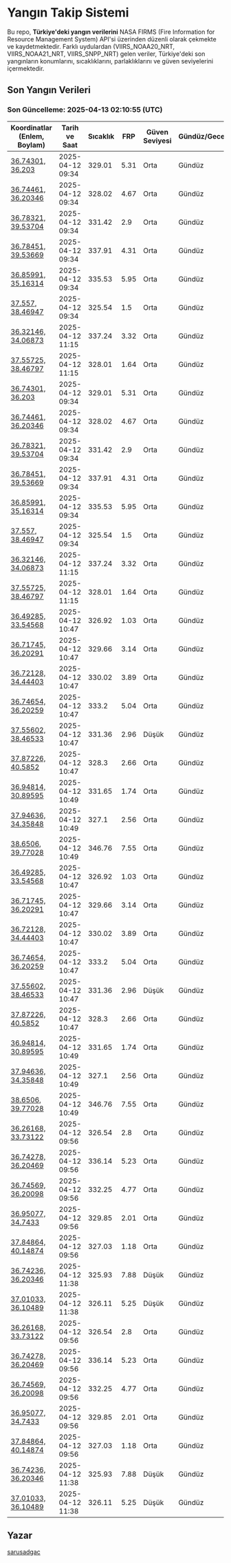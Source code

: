 # Yangın Takip Sistemi

Bu repo, **Türkiye'deki yangın verilerini** NASA FIRMS (Fire Information for Resource Management System) API'si üzerinden düzenli olarak çekmekte ve kaydetmektedir. Farklı uydulardan (VIIRS_NOAA20_NRT, VIIRS_NOAA21_NRT, VIIRS_SNPP_NRT) gelen veriler, Türkiye'deki son yangınların konumlarını, sıcaklıklarını, parlaklıklarını ve güven seviyelerini içermektedir.

## Son Yangın Verileri
### Son Güncelleme: 2025-04-13 02:10:55 (UTC)

| Koordinatlar (Enlem, Boylam) | Tarih ve Saat | Sıcaklık | FRP | Güven Seviyesi | Gündüz/Gece |
|-----------------------------|----------------|----------|-----|----------------|-------------|
| [36.74301, 36.203](https://www.google.com/maps?q=36.74301,36.203) | 2025-04-12 09:34 | 329.01 | 5.31 | Orta | Gündüz |
| [36.74461, 36.20346](https://www.google.com/maps?q=36.74461,36.20346) | 2025-04-12 09:34 | 328.02 | 4.67 | Orta | Gündüz |
| [36.78321, 39.53704](https://www.google.com/maps?q=36.78321,39.53704) | 2025-04-12 09:34 | 331.42 | 2.9 | Orta | Gündüz |
| [36.78451, 39.53669](https://www.google.com/maps?q=36.78451,39.53669) | 2025-04-12 09:34 | 337.91 | 4.31 | Orta | Gündüz |
| [36.85991, 35.16314](https://www.google.com/maps?q=36.85991,35.16314) | 2025-04-12 09:34 | 335.53 | 5.95 | Orta | Gündüz |
| [37.557, 38.46947](https://www.google.com/maps?q=37.557,38.46947) | 2025-04-12 09:34 | 325.54 | 1.5 | Orta | Gündüz |
| [36.32146, 34.06873](https://www.google.com/maps?q=36.32146,34.06873) | 2025-04-12 11:15 | 337.24 | 3.32 | Orta | Gündüz |
| [37.55725, 38.46797](https://www.google.com/maps?q=37.55725,38.46797) | 2025-04-12 11:15 | 328.01 | 1.64 | Orta | Gündüz |
| [36.74301, 36.203](https://www.google.com/maps?q=36.74301,36.203) | 2025-04-12 09:34 | 329.01 | 5.31 | Orta | Gündüz |
| [36.74461, 36.20346](https://www.google.com/maps?q=36.74461,36.20346) | 2025-04-12 09:34 | 328.02 | 4.67 | Orta | Gündüz |
| [36.78321, 39.53704](https://www.google.com/maps?q=36.78321,39.53704) | 2025-04-12 09:34 | 331.42 | 2.9 | Orta | Gündüz |
| [36.78451, 39.53669](https://www.google.com/maps?q=36.78451,39.53669) | 2025-04-12 09:34 | 337.91 | 4.31 | Orta | Gündüz |
| [36.85991, 35.16314](https://www.google.com/maps?q=36.85991,35.16314) | 2025-04-12 09:34 | 335.53 | 5.95 | Orta | Gündüz |
| [37.557, 38.46947](https://www.google.com/maps?q=37.557,38.46947) | 2025-04-12 09:34 | 325.54 | 1.5 | Orta | Gündüz |
| [36.32146, 34.06873](https://www.google.com/maps?q=36.32146,34.06873) | 2025-04-12 11:15 | 337.24 | 3.32 | Orta | Gündüz |
| [37.55725, 38.46797](https://www.google.com/maps?q=37.55725,38.46797) | 2025-04-12 11:15 | 328.01 | 1.64 | Orta | Gündüz |
| [36.49285, 33.54568](https://www.google.com/maps?q=36.49285,33.54568) | 2025-04-12 10:47 | 326.92 | 1.03 | Orta | Gündüz |
| [36.71745, 36.20291](https://www.google.com/maps?q=36.71745,36.20291) | 2025-04-12 10:47 | 329.66 | 3.14 | Orta | Gündüz |
| [36.72128, 34.44403](https://www.google.com/maps?q=36.72128,34.44403) | 2025-04-12 10:47 | 330.02 | 3.89 | Orta | Gündüz |
| [36.74654, 36.20259](https://www.google.com/maps?q=36.74654,36.20259) | 2025-04-12 10:47 | 333.2 | 5.04 | Orta | Gündüz |
| [37.55602, 38.46533](https://www.google.com/maps?q=37.55602,38.46533) | 2025-04-12 10:47 | 331.36 | 2.96 | Düşük | Gündüz |
| [37.87226, 40.5852](https://www.google.com/maps?q=37.87226,40.5852) | 2025-04-12 10:47 | 328.3 | 2.66 | Orta | Gündüz |
| [36.94814, 30.89595](https://www.google.com/maps?q=36.94814,30.89595) | 2025-04-12 10:49 | 331.65 | 1.74 | Orta | Gündüz |
| [37.94636, 34.35848](https://www.google.com/maps?q=37.94636,34.35848) | 2025-04-12 10:49 | 327.1 | 2.56 | Orta | Gündüz |
| [38.6506, 39.77028](https://www.google.com/maps?q=38.6506,39.77028) | 2025-04-12 10:49 | 346.76 | 7.55 | Orta | Gündüz |
| [36.49285, 33.54568](https://www.google.com/maps?q=36.49285,33.54568) | 2025-04-12 10:47 | 326.92 | 1.03 | Orta | Gündüz |
| [36.71745, 36.20291](https://www.google.com/maps?q=36.71745,36.20291) | 2025-04-12 10:47 | 329.66 | 3.14 | Orta | Gündüz |
| [36.72128, 34.44403](https://www.google.com/maps?q=36.72128,34.44403) | 2025-04-12 10:47 | 330.02 | 3.89 | Orta | Gündüz |
| [36.74654, 36.20259](https://www.google.com/maps?q=36.74654,36.20259) | 2025-04-12 10:47 | 333.2 | 5.04 | Orta | Gündüz |
| [37.55602, 38.46533](https://www.google.com/maps?q=37.55602,38.46533) | 2025-04-12 10:47 | 331.36 | 2.96 | Düşük | Gündüz |
| [37.87226, 40.5852](https://www.google.com/maps?q=37.87226,40.5852) | 2025-04-12 10:47 | 328.3 | 2.66 | Orta | Gündüz |
| [36.94814, 30.89595](https://www.google.com/maps?q=36.94814,30.89595) | 2025-04-12 10:49 | 331.65 | 1.74 | Orta | Gündüz |
| [37.94636, 34.35848](https://www.google.com/maps?q=37.94636,34.35848) | 2025-04-12 10:49 | 327.1 | 2.56 | Orta | Gündüz |
| [38.6506, 39.77028](https://www.google.com/maps?q=38.6506,39.77028) | 2025-04-12 10:49 | 346.76 | 7.55 | Orta | Gündüz |
| [36.26168, 33.73122](https://www.google.com/maps?q=36.26168,33.73122) | 2025-04-12 09:56 | 326.54 | 2.8 | Orta | Gündüz |
| [36.74278, 36.20469](https://www.google.com/maps?q=36.74278,36.20469) | 2025-04-12 09:56 | 336.14 | 5.23 | Orta | Gündüz |
| [36.74569, 36.20098](https://www.google.com/maps?q=36.74569,36.20098) | 2025-04-12 09:56 | 332.25 | 4.77 | Orta | Gündüz |
| [36.95077, 34.7433](https://www.google.com/maps?q=36.95077,34.7433) | 2025-04-12 09:56 | 329.85 | 2.01 | Orta | Gündüz |
| [37.84864, 40.14874](https://www.google.com/maps?q=37.84864,40.14874) | 2025-04-12 09:56 | 327.03 | 1.18 | Orta | Gündüz |
| [36.74236, 36.20346](https://www.google.com/maps?q=36.74236,36.20346) | 2025-04-12 11:38 | 325.93 | 7.88 | Düşük | Gündüz |
| [37.01033, 36.10489](https://www.google.com/maps?q=37.01033,36.10489) | 2025-04-12 11:38 | 326.11 | 5.25 | Düşük | Gündüz |
| [36.26168, 33.73122](https://www.google.com/maps?q=36.26168,33.73122) | 2025-04-12 09:56 | 326.54 | 2.8 | Orta | Gündüz |
| [36.74278, 36.20469](https://www.google.com/maps?q=36.74278,36.20469) | 2025-04-12 09:56 | 336.14 | 5.23 | Orta | Gündüz |
| [36.74569, 36.20098](https://www.google.com/maps?q=36.74569,36.20098) | 2025-04-12 09:56 | 332.25 | 4.77 | Orta | Gündüz |
| [36.95077, 34.7433](https://www.google.com/maps?q=36.95077,34.7433) | 2025-04-12 09:56 | 329.85 | 2.01 | Orta | Gündüz |
| [37.84864, 40.14874](https://www.google.com/maps?q=37.84864,40.14874) | 2025-04-12 09:56 | 327.03 | 1.18 | Orta | Gündüz |
| [36.74236, 36.20346](https://www.google.com/maps?q=36.74236,36.20346) | 2025-04-12 11:38 | 325.93 | 7.88 | Düşük | Gündüz |
| [37.01033, 36.10489](https://www.google.com/maps?q=37.01033,36.10489) | 2025-04-12 11:38 | 326.11 | 5.25 | Düşük | Gündüz |

## Yazar

[sarusadgac](https://x.com/sarusadgac)
